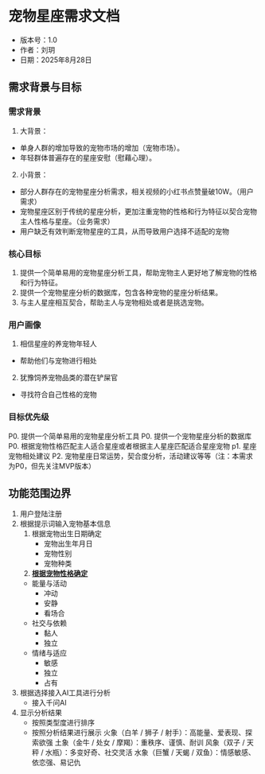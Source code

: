 # 宠物星座需求文档

- 版本号：1.0
- 作者：刘玥
- 日期：2025年8月28日

## 需求背景与目标
### 需求背景
1. 大背景：
- 单身人群的增加导致的宠物市场的增加（宠物市场）。
- 年轻群体普遍存在的星座安慰（慰藉心理）。
2. 小背景：
- 部分人群存在的宠物星座分析需求，相关视频的小红书点赞量破10W。（用户需求）
- 宠物星座区别于传统的星座分析，更加注重宠物的性格和行为特征以契合宠物主人性格与星座。（业务需求）
- 用户缺乏有效判断宠物星座的工具，从而导致用户选择不适配的宠物

### 核心目标
1. 提供一个简单易用的宠物星座分析工具，帮助宠物主人更好地了解宠物的性格和行为特征。
2. 提供一个宠物星座分析的数据库，包含各种宠物的星座分析结果。
3. 与主人星座相互契合，帮助主人与宠物相处或者是挑选宠物。

### 用户画像
1. 相信星座的养宠物年轻人
- 帮助他们与宠物进行相处
2. 犹豫饲养宠物品类的潜在铲屎官
- 寻找符合自己性格的宠物

### 目标优先级
P0. 提供一个简单易用的宠物星座分析工具
P0. 提供一个宠物星座分析的数据库
P0. 根据宠物性格匹配主人适合星座或者根据主人星座匹配适合星座宠物
p1. 星座宠物相处建议
P2. 宠物星座日常运势，契合度分析，活动建议等等（注：本需求为P0，但先关注MVP版本）

## 功能范围边界
1. 用户登陆注册
2. 根据提示词输入宠物基本信息
    1. 根据宠物出生日期确定
        - 宠物出生年月日
        - 宠物性别
        - 宠物种类
    2.  **<u>根据宠物性格确定</u>**
    - 能量与活动
        - 冲动
        - 安静
        - 看场合
    - 社交与依赖
        - 黏人
        - 独立
    - 情绪与适应
        - 敏感
        - 独立
        - 占有
3. 根据选择接入AI工具进行分析
    - 接入千问AI
4. 显示分析结果
    - 按照类型度进行排序
    - 按照分析结果进行展示
火象（白羊 / 狮子 / 射手）：高能量、爱表现、探索欲强
土象（金牛 / 处女 / 摩羯）：重秩序、谨慎、耐训
风象（双子 / 天秤 / 水瓶）：多变好奇、社交灵活
水象（巨蟹 / 天蝎 / 双鱼）：情感敏感、依恋强、易记仇

